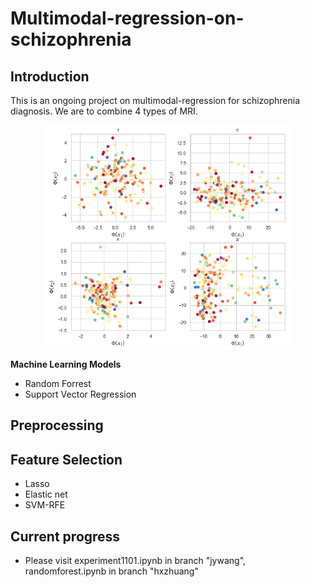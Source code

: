 # Multimodal-regression-on-schizophrenia
## Introduction
This is an ongoing project on multimodal-regression for schizophrenia diagnosis. We are to combine 4 types of MRI.
<div  align="center">    
<img src="https://github.com/hz2538/Multimodal-regression-on-schizophrenia/blob/master/figure/PCA.png" width = "390" height = "360" alt="network" align=center />
</div>

**Machine Learning Models**
* Random Forrest
* Support Vector Regression

## Preprocessing
## Feature Selection
* Lasso
* Elastic net
* SVM-RFE

## Current progress
* Please visit experiment1101.ipynb in branch "jywang", randomforest.ipynb in branch "hxzhuang"
